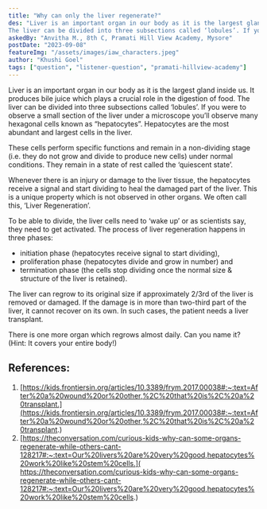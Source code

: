 ```yaml
---
title: "Why can only the liver regenerate?"
des: "Liver is an important organ in our body as it is the largest gland inside us. It produces bile juice which plays a crucial role in the digestion of food. 
The liver can be divided into three subsections called ‘lobules’. If you were to observe a small section of the liver under a microscope you’ll observe many hexagonal cells known as “hepatocytes”. Hepatocytes are the most abundant and largest cells in the liver. "
askedBy: "Anvitha M., 8th C, Pramati Hill View Academy, Mysore"
postDate: "2023-09-08"
featureImg: "/assets/images/iaw_characters.jpeg"
author: "Khushi Goel"
tags: ["question", "listener-question", "pramati-hillview-academy"]
---
```

Liver is an important organ in our body as it is the largest gland inside us. It produces bile juice which plays a crucial role in the digestion of food. 
The liver can be divided into three subsections called ‘lobules’. If you were to observe a small section of the liver under a microscope you’ll observe many hexagonal cells known as “hepatocytes”. Hepatocytes are the most abundant and largest cells in the liver. 

These cells perform specific functions and remain in a non-dividing stage (i.e. they do not grow and divide to produce new cells) under normal conditions. They remain in a state of rest called the ‘quiescent state’. 

Whenever there is an injury or damage to the liver tissue, the hepatocytes receive a signal and start dividing to heal the damaged part of the liver. This is a unique property which is not observed in other organs. We often call this, ‘Liver Regeneration’. 

To be able to divide, the liver cells need to ‘wake up’ or as scientists say, they need to get activated. The process of liver regeneration happens in three phases: 
- initiation phase (hepatocytes receive signal to start dividing),
- proliferation phase (hepatocytes divide and grow in number) and 
- termination phase (the cells stop dividing once the normal size & structure of the liver is retained). 

The liver can regrow to its original size if approximately 2/3rd of the liver is removed or damaged. If the damage is in more than two-third part of the liver, it cannot recover on its own. In such cases, the patient needs a liver transplant. 

There is one more organ which regrows almost daily. Can you name it? 
(Hint: It covers your entire body!) 

## References: 
1. [https://kids.frontiersin.org/articles/10.3389/frym.2017.00038#:~:text=After%20a%20wound%20or%20other,%2C%20that%20is%2C%20a%20transplant.](https://kids.frontiersin.org/articles/10.3389/frym.2017.00038#:~:text=After%20a%20wound%20or%20other,%2C%20that%20is%2C%20a%20transplant.)
1. [https://theconversation.com/curious-kids-why-can-some-organs-regenerate-while-others-cant-128217#:~:text=Our%20livers%20are%20very%20good,hepatocytes%20work%20like%20stem%20cells.]( https://theconversation.com/curious-kids-why-can-some-organs-regenerate-while-others-cant-128217#:~:text=Our%20livers%20are%20very%20good,hepatocytes%20work%20like%20stem%20cells.)









